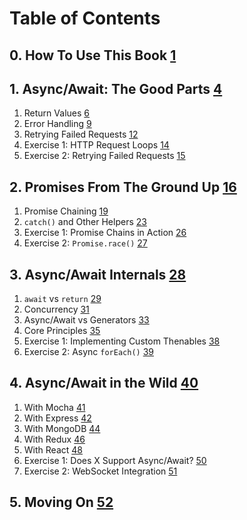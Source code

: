 # Table of Contents

## 0. How To Use This Book [1](#page=2)

## 1. Async/Await: The Good Parts [4](#page=5)

1. Return Values [6](#page=7)
2. Error Handling [9](#page=10)
3. Retrying Failed Requests [12](#page=13)
4. Exercise 1: HTTP Request Loops [14](#page=15)
5. Exercise 2: Retrying Failed Requests [15](#page=16)

## 2. Promises From The Ground Up [16](#page=17)

1. Promise Chaining [19](#page=20)
2. `catch()` and Other Helpers [23](#page=24)
3. Exercise 1: Promise Chains in Action [26](#page=27)
4. Exercise 2: `Promise.race()` [27](#page=28)

## 3. Async/Await Internals [28](#page=29)

1. `await` vs `return` [29](#page=30)
2. Concurrency [31](#page=32)
3. Async/Await vs Generators [33](#page=34)
4. Core Principles [35](#page=36)
5. Exercise 1: Implementing Custom Thenables [38](#page=39)
6. Exercise 2: Async `forEach()` [39](#page=40)

## 4. Async/Await in the Wild [40](#page=41)

1. With Mocha [41](#page=42)
2. With Express [42](#page=43)
3. With MongoDB [44](#page=45)
4. With Redux [46](#page=47)
5. With React [48](#page=49)
6. Exercise 1: Does X Support Async/Await? [50](#page=51)
7. Exercise 2: WebSocket Integration [51](#page=52)

## 5. Moving On [52](#page=53)
